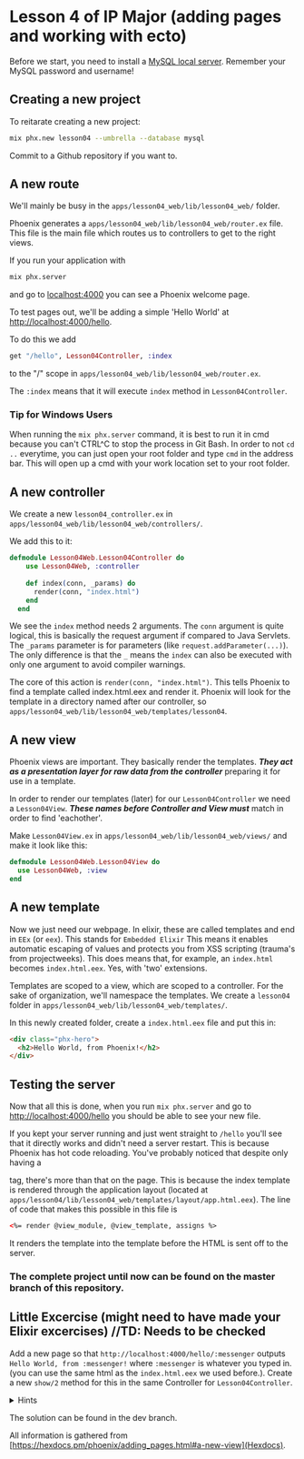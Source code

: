 # Lesson 4 of IP Major (adding pages and working with ecto)

Before we start, you need to install a [MySQL local server](https://dev.mysql.com/downloads/file/?id=492814). 
Remember your MySQL password and username!

## Creating a new project

To reitarate creating a new project:

```bash
mix phx.new lesson04 --umbrella --database mysql
```

Commit to a Github repository if you want to.

## A new route

We'll mainly be busy in the `apps/lesson04_web/lib/lesson04_web/` folder. 

Phoenix generates a `apps/lesson04_web/lib/lesson04_web/router.ex` file. This file is the main file which routes us to controllers to get to the right views. 

If you run your application with

```bash
mix phx.server
```

and go to [localhost:4000](http://localhost:4000) you can see a Phoenix welcome page.

To test pages out, we'll be adding a simple 'Hello World' at [http://localhost:4000/hello](http://localhost:4000/hello).

To do this we add 
```elixir
get "/hello", Lesson04Controller, :index
```
to the "/" scope in `apps/lesson04_web/lib/lesson04_web/router.ex`. 

The `:index` means that it will execute `index` method in `Lesson04Controller`.

### Tip for Windows Users

When running the `mix phx.server` command, it is best to run it in cmd because you can't CTRL^C to stop the process in Git Bash. In order to not `cd ..` everytime, you can just open your root folder and type `cmd` in the address bar. This will open up a cmd with your work location set to your root folder.

## A new controller

We create a new `lesson04_controller.ex` in `apps/lesson04_web/lib/lesson04_web/controllers/`.

We add this to it:
```elixir
defmodule Lesson04Web.Lesson04Controller do
    use Lesson04Web, :controller
  
    def index(conn, _params) do
      render(conn, "index.html")
    end
  end   
```

We see the `index` method needs 2 arguments. The `conn` argument is quite logical, this is basically the request argument if compared to Java Servlets. The `_params` parameter is for parameters (like `request.addParameter(...)`). The only difference is that the `_` means the `index` can also be executed with only one argument to avoid compiler warnings.

The core of this action is `render(conn, "index.html")`. This tells Phoenix to find a template called index.html.eex and render it. Phoenix will look for the template in a directory named after our controller, so `apps/lesson04_web/lib/lesson04_web/templates/lesson04`.

## A new view 

Phoenix views are important. They basically render the templates. ***They act as a presentation layer for raw data from the controller*** preparing it for use in a template.

In order to render our templates (later) for our `Lesson04Controller` we need a `Lesson04View`. ***These names before Controller and View must*** match in order to find 'eachother'.

Make `Lesson04View.ex` in `apps/lesson04_web/lib/lesson04_web/views/` and make it look like this:

```elixir
defmodule Lesson04Web.Lesson04View do
  use Lesson04Web, :view
end
```

## A new template 

Now we just need our webpage. In elixir, these are called templates and end in `EEx` (or `eex`). This stands for `Embedded Elixir` This means it enables automatic escaping of values and protects you from XSS scripting (trauma's from projectweeks).
This does means that, for example, an `index.html` becomes `index.html.eex`. Yes, with 'two' extensions.

Templates are scoped to a view, which are scoped to a controller. For the sake of organization, we'll namespace the templates. 
We create a `lesson04` folder in `apps/lesson04_web/lib/lesson04_web/templates/`.

In this newly created folder, create a `index.html.eex` file and put this in:

```html
<div class="phx-hero">
  <h2>Hello World, from Phoenix!</h2>
</div>
```

## Testing the server

Now that all this is done, when you run `mix phx.server` and go to [http://localhost:4000/hello](http://localhost:4000/hello)
you should be able to see your new file.

If you kept your server running and just went straight to `/hello` you'll see that it directly works and didn't need a server restart. This is because Phoenix has hot code reloading. You've probably noticed that despite only having a <div> tag, there's more than that on the page. This is because the index template is rendered through the application layout (located at `apps/lesson04/lib/lesson04_web/templates/layout/app.html.eex`). The line of code that makes this possible in this file is 
```html
<%= render @view_module, @view_template, assigns %>
```
It renders the template into the template before the HTML is sent off to the server.

### The complete project until now can be found on the master branch of this repository.

## Little Excercise (might need to have made your Elixir excercises) //TD: Needs to be checked

Add a new page so that `http://localhost:4000/hello/:messenger` outputs `Hello World, from :messenger!` where `:messenger` is whatever you typed in. (you can use the same html as the `index.html.eex` we used before.). Create a new `show/2` method for this in the same Controller for `Lesson04Controller`.

<details>
<summary>Hints</summary>
1 You need to add a new get `router.ex`

2 You need to add a new action in the `Lesson04Controller` for `show`. Inside `show/2`, you need `render/3`.

3 You need to make a new template with similar output to JSTL from Java Servlet. 

4 You can use @ inside Elixir Expressions to call the parameter.

</details>

The solution can be found in the dev branch.


All information is gathered from [https://hexdocs.pm/phoenix/adding_pages.html#a-new-view](Hexdocs).
